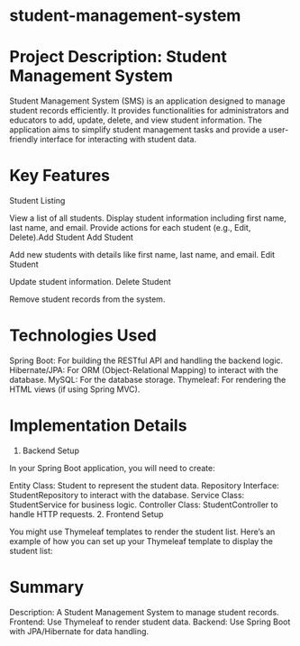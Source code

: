 # student-management-system

# Project Description: Student Management System
Student Management System (SMS) is an application designed to manage student records efficiently. It provides functionalities for administrators and educators to add, update, delete, and view student information. The application aims to simplify student management tasks and provide a user-friendly interface for interacting with student data.

# Key Features
Student Listing

View a list of all students.
Display student information including first name, last name, and email.
Provide actions for each student (e.g., Edit, Delete).Add Student
Add Student

Add new students with details like first name, last name, and email.
Edit Student

Update student information.
Delete Student

Remove student records from the system.
 # Technologies Used
Spring Boot: For building the RESTful API and handling the backend logic.
Hibernate/JPA: For ORM (Object-Relational Mapping) to interact with the database.
MySQL: For the database storage.
Thymeleaf: For rendering the HTML views (if using Spring MVC).
# Implementation Details
1. Backend Setup

In your Spring Boot application, you will need to create:

Entity Class: Student to represent the student data.
Repository Interface: StudentRepository to interact with the database.
Service Class: StudentService for business logic.
Controller Class: StudentController to handle HTTP requests.
2. Frontend Setup

You might use Thymeleaf templates to render the student list.
Here’s an example of how you can set up your Thymeleaf template to display the student list:

# Summary
Description: A Student Management System to manage student records.
Frontend: Use Thymeleaf to render student data.
Backend: Use Spring Boot with JPA/Hibernate for data handling.
